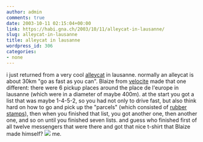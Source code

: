 ```yaml
---
author: admin
comments: true
date: 2003-10-11 02:15:04+00:00
link: https://habi.gna.ch/2003/10/11/alleycat-in-lausanne/
slug: alleycat-in-lausanne
title: alleycat in lausanne
wordpress_id: 306
categories:
- none
---
```


i just returned from a very cool [alleycat](https://google.com/search?hl=de&ie=UTF-8&oe=UTF-8&q=alleycat+messenger+race&btnG=Google+Suche&lr=) in lausanne. normally an alleycat is about 30km "go as fast as you can".
Blaize from [velocite](http://velocite.ch/) made that one different: there were 6 pickup places around the place de l'europe in lausanne (which were in a diameter of maybe 400m). at the start you got a list that was maybe 1-4-5-2, so you had not only to drive fast, but also think hard on how to go and pick up the "parcels" (which consisted of [rubber stamps](http://dict.leo.org/?p=tLMk.&search=stempel)), then when you finished that list, you got another one, then another one, and so on until you finished seven lists.
and guess who finished first of all twelve messengers that were there and got that nice t-shirt that Blaize made himself?
[![](https://habi.gna.ch/blog/images/alleycatlausanne-tm.jpg)](https://habi.gna.ch/blog/images/alleycatlausanne.jpg)
me.
